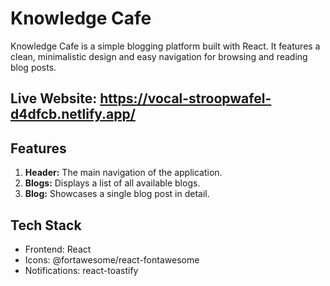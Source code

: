 # Knowledge Cafe

Knowledge Cafe is a simple blogging platform built with React. It features a clean, minimalistic design and easy navigation for browsing and reading blog posts.

## Live Website: https://vocal-stroopwafel-d4dfcb.netlify.app/

## Features

1. **Header:** The main navigation of the application.
2. **Blogs:** Displays a list of all available blogs.
3. **Blog:** Showcases a single blog post in detail.

## Tech Stack

- Frontend: React
- Icons: @fortawesome/react-fontawesome
- Notifications: react-toastify